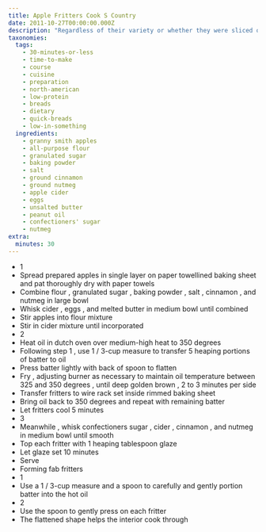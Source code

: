 ```yaml
---
title: Apple Fritters Cook S Country
date: 2011-10-27T00:00:00.000Z
description: "Regardless of their variety or whether they were sliced or grated, the apples in our apple fritters exuded juice and produced soggy, undercooked interiors. we found that the best solution was to dry the apples with paper towels and mix them with the dry ingredients. the dry ingredients sucked up the moisture that would otherwise have leached out during frying.\r\n\r\nwe like granny smith apples in these fritters because they are tart and crisp. apple juice doesn’t have enough flavor—you really do need the cider. penzeys extra fancy vietnamese cassia cinnamon is the test kitchen’s favorite brand."
taxonomies:
  tags:
    - 30-minutes-or-less
    - time-to-make
    - course
    - cuisine
    - preparation
    - north-american
    - low-protein
    - breads
    - dietary
    - quick-breads
    - low-in-something
  ingredients:
    - granny smith apples
    - all-purpose flour
    - granulated sugar
    - baking powder
    - salt
    - ground cinnamon
    - ground nutmeg
    - apple cider
    - eggs
    - unsalted butter
    - peanut oil
    - confectioners' sugar
    - nutmeg
extra:
  minutes: 30
---
```

 - 1
 - Spread prepared apples in single layer on paper towellined baking sheet and pat thoroughly dry with paper towels
 - Combine flour , granulated sugar , baking powder , salt , cinnamon , and nutmeg in large bowl
 - Whisk cider , eggs , and melted butter in medium bowl until combined
 - Stir apples into flour mixture
 - Stir in cider mixture until incorporated
 - 2
 - Heat oil in dutch oven over medium-high heat to 350 degrees
 - Following step 1 , use 1 / 3-cup measure to transfer 5 heaping portions of batter to oil
 - Press batter lightly with back of spoon to flatten
 - Fry , adjusting burner as necessary to maintain oil temperature between 325 and 350 degrees , until deep golden brown , 2 to 3 minutes per side
 - Transfer fritters to wire rack set inside rimmed baking sheet
 - Bring oil back to 350 degrees and repeat with remaining batter
 - Let fritters cool 5 minutes
 - 3
 - Meanwhile , whisk confectioners sugar , cider , cinnamon , and nutmeg in medium bowl until smooth
 - Top each fritter with 1 heaping tablespoon glaze
 - Let glaze set 10 minutes
 - Serve
 - Forming fab fritters
 - 1
 - Use a 1 / 3-cup measure and a spoon to carefully and gently portion batter into the hot oil
 - 2
 - Use the spoon to gently press on each fritter
 - The flattened shape helps the interior cook through
